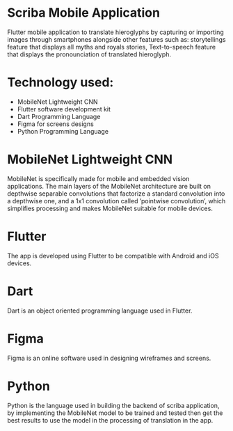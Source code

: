 # Scriba Mobile Application
Flutter mobile application to translate hieroglyphs by capturing or importing images through smartphones alongside other features such as: storytellings feature that displays all myths and royals stories, Text-to-speech feature that displays the pronounciation of translated hieroglyph.

# Technology used: 
- MobileNet Lightweight CNN
- Flutter software development kit
- Dart Programming Language
- Figma for screens designs
- Python Programming Language

# MobileNet Lightweight CNN
MobileNet is specifically made for mobile and embedded vision applications. The main
layers of the MobileNet architecture are built on depthwise
separable convolutions that factorize a standard convolution
into a depthwise one, and a 1x1 convolution called ’pointwise
convolution’, which simplifies processing and makes
MobileNet suitable for mobile devices.

# Flutter 
The app is developed using Flutter  to
be compatible with Android and iOS devices. 

# Dart 
Dart is an object oriented programming language used in Flutter.

# Figma 
Figma is an online software used in designing wireframes and screens.

# Python 
Python is the language used in building the backend of scriba application, by implementing the MobileNet model to be trained and tested then get the best results to use the model in the processing of translation in the app.
